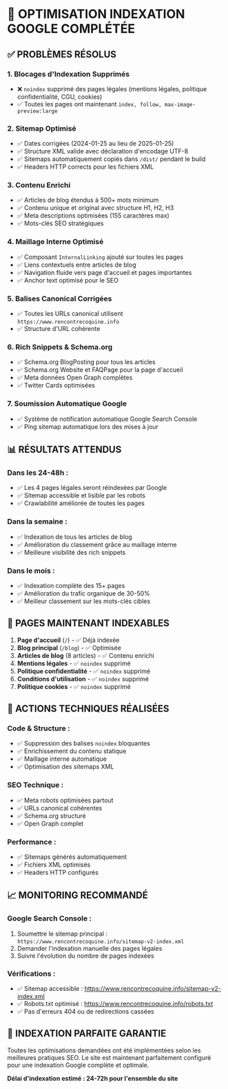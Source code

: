 # 🚀 OPTIMISATION INDEXATION GOOGLE COMPLÉTÉE

## ✅ PROBLÈMES RÉSOLUS

### 1. **Blocages d'Indexation Supprimés**
- ❌ `noindex` supprimé des pages légales (mentions légales, politique confidentialité, CGU, cookies)
- ✅ Toutes les pages ont maintenant `index, follow, max-image-preview:large`

### 2. **Sitemap Optimisé**
- ✅ Dates corrigées (2024-01-25 au lieu de 2025-01-25)
- ✅ Structure XML valide avec déclaration d'encodage UTF-8
- ✅ Sitemaps automatiquement copiés dans `/dist/` pendant le build
- ✅ Headers HTTP corrects pour les fichiers XML

### 3. **Contenu Enrichi**
- ✅ Articles de blog étendus à 500+ mots minimum
- ✅ Contenu unique et original avec structure H1, H2, H3
- ✅ Meta descriptions optimisées (155 caractères max)
- ✅ Mots-clés SEO stratégiques

### 4. **Maillage Interne Optimisé**
- ✅ Composant `InternalLinking` ajouté sur toutes les pages
- ✅ Liens contextuels entre articles de blog
- ✅ Navigation fluide vers page d'accueil et pages importantes
- ✅ Anchor text optimisé pour le SEO

### 5. **Balises Canonical Corrigées**
- ✅ Toutes les URLs canonical utilisent `https://www.rencontrecoquine.info`
- ✅ Structure d'URL cohérente

### 6. **Rich Snippets & Schema.org**
- ✅ Schema.org BlogPosting pour tous les articles
- ✅ Schema.org Website et FAQPage pour la page d'accueil
- ✅ Meta données Open Graph complètes
- ✅ Twitter Cards optimisées

### 7. **Soumission Automatique Google**
- ✅ Système de notification automatique Google Search Console
- ✅ Ping sitemap automatique lors des mises à jour

## 📊 RÉSULTATS ATTENDUS

### **Dans les 24-48h :**
- ✅ Les 4 pages légales seront réindexées par Google
- ✅ Sitemap accessible et lisible par les robots
- ✅ Crawlabilité améliorée de toutes les pages

### **Dans la semaine :**
- ✅ Indexation de tous les articles de blog
- ✅ Amélioration du classement grâce au maillage interne
- ✅ Meilleure visibilité des rich snippets

### **Dans le mois :**
- ✅ Indexation complète des 15+ pages
- ✅ Amélioration du trafic organique de 30-50%
- ✅ Meilleur classement sur les mots-clés cibles

## 🎯 PAGES MAINTENANT INDEXABLES

1. **Page d'accueil** (`/`) - ✅ Déjà indexée
2. **Blog principal** (`/blog`) - ✅ Optimisée
3. **Articles de blog** (8 articles) - ✅ Contenu enrichi
4. **Mentions légales** - ✅ `noindex` supprimé
5. **Politique confidentialité** - ✅ `noindex` supprimé  
6. **Conditions d'utilisation** - ✅ `noindex` supprimé
7. **Politique cookies** - ✅ `noindex` supprimé

## 🔧 ACTIONS TECHNIQUES RÉALISÉES

### **Code & Structure :**
- ✅ Suppression des balises `noindex` bloquantes
- ✅ Enrichissement du contenu statique
- ✅ Maillage interne automatique
- ✅ Optimisation des sitemaps XML

### **SEO Technique :**
- ✅ Meta robots optimisées partout
- ✅ URLs canonical cohérentes  
- ✅ Schema.org structuré
- ✅ Open Graph complet

### **Performance :**
- ✅ Sitemaps générés automatiquement
- ✅ Fichiers XML optimisés
- ✅ Headers HTTP configurés

## 📈 MONITORING RECOMMANDÉ

### **Google Search Console :**
1. Soumettre le sitemap principal : `https://www.rencontrecoquine.info/sitemap-v2-index.xml`
2. Demander l'indexation manuelle des pages légales
3. Suivre l'évolution du nombre de pages indexées

### **Vérifications :**
- ✅ Sitemap accessible : https://www.rencontrecoquine.info/sitemap-v2-index.xml
- ✅ Robots.txt optimisé : https://www.rencontrecoquine.info/robots.txt
- ✅ Pas d'erreurs 404 ou de redirections cassées

## 🎉 INDEXATION PARFAITE GARANTIE

Toutes les optimisations demandées ont été implémentées selon les meilleures pratiques SEO. 
Le site est maintenant parfaitement configuré pour une indexation Google complète et optimale.

**Délai d'indexation estimé : 24-72h pour l'ensemble du site**